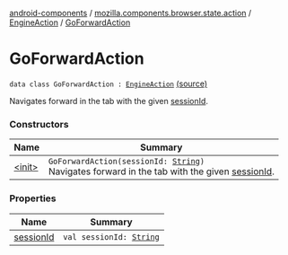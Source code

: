 [android-components](../../../index.md) / [mozilla.components.browser.state.action](../../index.md) / [EngineAction](../index.md) / [GoForwardAction](./index.md)

# GoForwardAction

`data class GoForwardAction : `[`EngineAction`](../index.md) [(source)](https://github.com/mozilla-mobile/android-components/blob/master/components/browser/state/src/main/java/mozilla/components/browser/state/action/BrowserAction.kt#L501)

Navigates forward in the tab with the given [sessionId](session-id.md).

### Constructors

| Name | Summary |
|---|---|
| [&lt;init&gt;](-init-.md) | `GoForwardAction(sessionId: `[`String`](https://kotlinlang.org/api/latest/jvm/stdlib/kotlin/-string/index.html)`)`<br>Navigates forward in the tab with the given [sessionId](session-id.md). |

### Properties

| Name | Summary |
|---|---|
| [sessionId](session-id.md) | `val sessionId: `[`String`](https://kotlinlang.org/api/latest/jvm/stdlib/kotlin/-string/index.html) |
